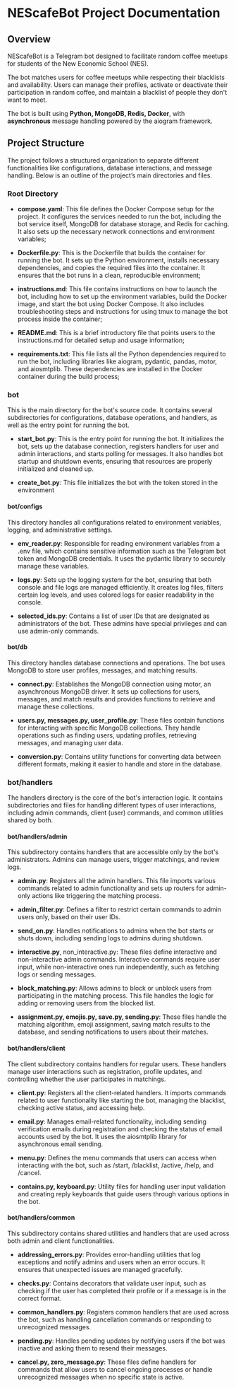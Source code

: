 # NEScafeBot Project Documentation

## Overview

NEScafeBot is a Telegram bot designed to facilitate random coffee meetups for students of the New Economic School (NES).  

The bot matches users for coffee meetups while respecting their blacklists and availability. Users can manage their profiles, activate or deactivate their participation in random coffee, and maintain a blacklist of people they don't want to meet.  

The bot is built using **Python, MongoDB, Redis, Docker**, with **asynchronous** message handling powered by the aiogram framework.

## Project Structure

The project follows a structured organization to separate different functionalities like configurations, database interactions, and message handling. Below is an outline of the project’s main directories and files.

### Root Directory

* **compose.yaml**: This file defines the Docker Compose setup for the project. It configures the services needed to run the bot, including the bot service itself, MongoDB for database storage, and Redis for caching. It also sets up the necessary network connections and environment variables;  

* **Dockerfile.py**: This is the Dockerfile that builds the container for running the bot. It sets up the Python environment, installs necessary dependencies, and copies the required files into the container. It ensures that the bot runs in a clean, reproducible environment;  

* **instructions.md**: This file contains instructions on how to launch the bot, including how to set up the environment variables, build the Docker image, and start the bot using Docker Compose. It also includes troubleshooting steps and instructions for using tmux to manage the bot process inside the container;  

* **README.md**: This is a brief introductory file that points users to the instructions.md for detailed setup and usage information;  

* **requirements.txt**: This file lists all the Python dependencies required to run the bot, including libraries like aiogram, pydantic, pandas, motor, and aiosmtplib. These dependencies are installed in the Docker container during the build process;  

### bot

This is the main directory for the bot's source code. It contains several subdirectories for configurations, database operations, and handlers, as well as the entry point for running the bot.

* **start_bot.py**: This is the entry point for running the bot. It initializes the bot, sets up the database connection, registers handlers for user and admin interactions, and starts polling for messages. It also handles bot startup and shutdown events, ensuring that resources are properly initialized and cleaned up.

* **create_bot.py**: This file initializes the bot with the token stored in the environment

#### bot/configs

This directory handles all configurations related to environment variables, logging, and administrative settings.

* **env_reader.py**: Responsible for reading environment variables from a .env file, which contains sensitive information such as the Telegram bot token and MongoDB credentials. It uses the pydantic library to securely manage these variables.

* **logs.py**: Sets up the logging system for the bot, ensuring that both console and file logs are managed efficiently. It creates log files, filters certain log levels, and uses colored logs for easier readability in the console.

* **selected_ids.py**: Contains a list of user IDs that are designated as administrators of the bot. These admins have special privileges and can use admin-only commands.

#### bot/db

This directory handles database connections and operations. The bot uses MongoDB to store user profiles, messages, and matching results.

* **connect.py**: Establishes the MongoDB connection using motor, an asynchronous MongoDB driver. It sets up collections for users, messages, and match results and provides functions to retrieve and manage these collections.

* **users.py, messages.py, user_profile.py**: These files contain functions for interacting with specific MongoDB collections. They handle operations such as finding users, updating profiles, retrieving messages, and managing user data.

* **conversion.py**: Contains utility functions for converting data between different formats, making it easier to handle and store in the database.

### bot/handlers

The handlers directory is the core of the bot's interaction logic. It contains subdirectories and files for handling different types of user interactions, including admin commands, client (user) commands, and common utilities shared by both.

#### bot/handlers/admin

This subdirectory contains handlers that are accessible only by the bot's administrators. Admins can manage users, trigger matchings, and review logs.

* **admin.py**: Registers all the admin handlers. This file imports various commands related to admin functionality and sets up routers for admin-only actions like triggering the matching process.

* **admin_filter.py**: Defines a filter to restrict certain commands to admin users only, based on their user IDs.

* **send_on.py**: Handles notifications to admins when the bot starts or shuts down, including sending logs to admins during shutdown.

* **interactive.py**, non_interactive.py: These files define interactive and non-interactive admin commands. Interactive commands require user input, while non-interactive ones run independently, such as fetching logs or sending messages.

* **block_matching.py**: Allows admins to block or unblock users from participating in the matching process. This file handles the logic for adding or removing users from the blocked list.

* **assignment.py, emojis.py, save.py, sending.py**: These files handle the matching algorithm, emoji assignment, saving match results to the database, and sending notifications to users about their matches.

#### bot/handlers/client

The client subdirectory contains handlers for regular users. These handlers manage user interactions such as registration, profile updates, and controlling whether the user participates in matchings.

* **client.py**: Registers all the client-related handlers. It imports commands related to user functionality like starting the bot, managing the blacklist, checking active status, and accessing help.

* **email.py**: Manages email-related functionality, including sending verification emails during registration and checking the status of email accounts used by the bot. It uses the aiosmtplib library for asynchronous email sending.

* **menu.py**: Defines the menu commands that users can access when interacting with the bot, such as /start, /blacklist, /active, /help, and /cancel.

* **contains.py, keyboard.py**: Utility files for handling user input validation and creating reply keyboards that guide users through various options in the bot.

#### bot/handlers/common

This subdirectory contains shared utilities and handlers that are used across both admin and client functionalities.

* **addressing_errors.py**: Provides error-handling utilities that log exceptions and notify admins and users when an error occurs. It ensures that unexpected issues are managed gracefully.

* **checks.py**: Contains decorators that validate user input, such as checking if the user has completed their profile or if a message is in the correct format.

* **common_handlers.py**: Registers common handlers that are used across the bot, such as handling cancellation commands or responding to unrecognized messages.

* **pending.py**: Handles pending updates by notifying users if the bot was inactive and asking them to resend their messages.

* **cancel.py, zero_message.py**: These files define handlers for commands that allow users to cancel ongoing processes or handle unrecognized messages when no specific state is active.
